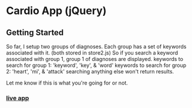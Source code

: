 # Cardio App (jQuery)

## Getting Started

So far, I setup two groups of diagnoses. Each group has a set of keywords associated with it. (both stored in store2.js)
So if you search a keyword associated with group 1, group 1 of diagnoses are displayed. 
keywords to search for group 1: 'keyword', 'key', & 'word'
keywords to search for group 2: 'heart', 'mi', & 'attack'
searching anything else won't return results.

Let me know if this is what you're going for or not.

### [live app](https://cabagnale.github.io/cardio-jquery/)
